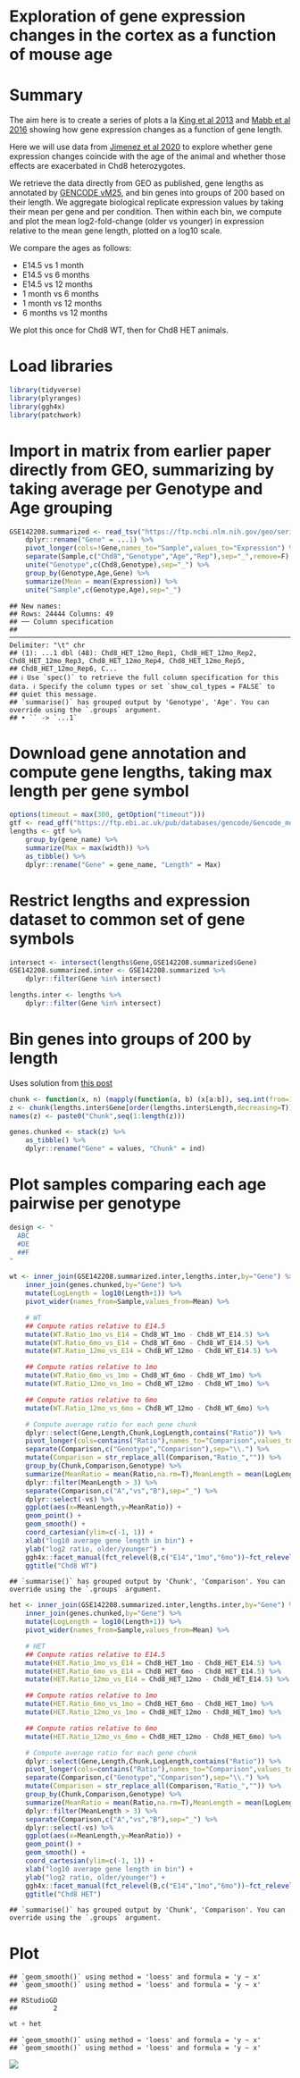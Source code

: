 Exploration of gene expression changes in the cortex as a function of
mouse age
================

# Summary

The aim here is to create a series of plots a la [King et al
2013](https://www.nature.com/articles/nature12504) and [Mabb et al
2016](https://journals.plos.org/plosone/article?id=10.1371/journal.pone.0156439)
showing how gene expression changes as a function of gene length.

Here we will use data from [Jimenez et al
2020](https://molecularautism.biomedcentral.com/articles/10.1186/s13229-020-00369-8)
to explore whether gene expression changes coincide with the age of the
animal and whether those effects are exacerbated in Chd8 heterozygotes.

We retrieve the data directly from GEO as published, gene lengths as
annotated by [GENCODE
vM25](https://www.gencodegenes.org/mouse/release_M25.html), and bin
genes into groups of 200 based on their length. We aggregate biological
replicate expression values by taking their mean per gene and per
condition. Then within each bin, we compute and plot the mean
log2-fold-change (older vs younger) in expression relative to the mean
gene length, plotted on a log10 scale.

We compare the ages as follows:

-   E14.5 vs 1 month
-   E14.5 vs 6 months
-   E14.5 vs 12 months
-   1 month vs 6 months
-   1 month vs 12 months
-   6 months vs 12 months

We plot this once for Chd8 WT, then for Chd8 HET animals.

# Load libraries

``` r
library(tidyverse)
library(plyranges)
library(ggh4x)
library(patchwork)
```

# Import in matrix from earlier paper directly from GEO, summarizing by taking average per Genotype and Age grouping

``` r
GSE142208.summarized <- read_tsv("https://ftp.ncbi.nlm.nih.gov/geo/series/GSE142nnn/GSE142208/suppl/GSE142208_Chd8_WT_HET_VST_normCounts_matrix.txt.gz") %>%
    dplyr::rename("Gene" = ...1) %>%
    pivot_longer(cols=!Gene,names_to="Sample",values_to="Expression") %>%
    separate(Sample,c("Chd8","Genotype","Age","Rep"),sep="_",remove=F) %>%
    unite("Genotype",c(Chd8,Genotype),sep="_") %>%
    group_by(Genotype,Age,Gene) %>%
    summarize(Mean = mean(Expression)) %>%
    unite("Sample",c(Genotype,Age),sep="_") 
```

    ## New names:
    ## Rows: 24444 Columns: 49
    ## ── Column specification
    ## ─────────────────────────────────────────────────────────────────────────────────────────────────────────────── Delimiter: "\t" chr
    ## (1): ...1 dbl (48): Chd8_HET_12mo_Rep1, Chd8_HET_12mo_Rep2, Chd8_HET_12mo_Rep3, Chd8_HET_12mo_Rep4, Chd8_HET_12mo_Rep5,
    ## Chd8_HET_12mo_Rep6, C...
    ## ℹ Use `spec()` to retrieve the full column specification for this data. ℹ Specify the column types or set `show_col_types = FALSE` to
    ## quiet this message.
    ## `summarise()` has grouped output by 'Genotype', 'Age'. You can override using the `.groups` argument.
    ## • `` -> `...1`

# Download gene annotation and compute gene lengths, taking max length per gene symbol

``` r
options(timeout = max(300, getOption("timeout")))
gtf <- read_gff("https://ftp.ebi.ac.uk/pub/databases/gencode/Gencode_mouse/release_M25/gencode.vM25.annotation.gtf.gz")
lengths <- gtf %>%
    group_by(gene_name) %>% 
    summarize(Max = max(width)) %>% 
    as_tibble() %>%
    dplyr::rename("Gene" = gene_name, "Length" = Max)
```

# Restrict lengths and expression dataset to common set of gene symbols

``` r
intersect <- intersect(lengths$Gene,GSE142208.summarized$Gene)
GSE142208.summarized.inter <- GSE142208.summarized %>%
    dplyr::filter(Gene %in% intersect)

lengths.inter <- lengths %>%
    dplyr::filter(Gene %in% intersect)
```

# Bin genes into groups of 200 by length

Uses solution from [this post](https://stackoverflow.com/a/27626007)

``` r
chunk <- function(x, n) (mapply(function(a, b) (x[a:b]), seq.int(from=1, to=length(x), by=n), pmin(seq.int(from=1, to=length(x), by=n)+(n-1), length(x)), SIMPLIFY=FALSE))
z <- chunk(lengths.inter$Gene[order(lengths.inter$Length,decreasing=T)],200)
names(z) <- paste0("Chunk",seq(1:length(z)))

genes.chunked <- stack(z) %>% 
    as_tibble() %>%
    dplyr::rename("Gene" = values, "Chunk" = ind)
```

# Plot samples comparing each age pairwise per genotype

``` r
design <- "
  ABC
  #DE
  ##F
"

wt <- inner_join(GSE142208.summarized.inter,lengths.inter,by="Gene") %>%
    inner_join(genes.chunked,by="Gene") %>%
    mutate(LogLength = log10(Length+1)) %>%
    pivot_wider(names_from=Sample,values_from=Mean) %>%

    # WT
    ## Compute ratios relative to E14.5
    mutate(WT.Ratio_1mo_vs_E14 = Chd8_WT_1mo - Chd8_WT_E14.5) %>%
    mutate(WT.Ratio_6mo_vs_E14 = Chd8_WT_6mo - Chd8_WT_E14.5) %>%
    mutate(WT.Ratio_12mo_vs_E14 = Chd8_WT_12mo - Chd8_WT_E14.5) %>%

    ## Compute ratios relative to 1mo
    mutate(WT.Ratio_6mo_vs_1mo = Chd8_WT_6mo - Chd8_WT_1mo) %>%
    mutate(WT.Ratio_12mo_vs_1mo = Chd8_WT_12mo - Chd8_WT_1mo) %>%

    ## Compute ratios relative to 6mo
    mutate(WT.Ratio_12mo_vs_6mo = Chd8_WT_12mo - Chd8_WT_6mo) %>%   

    # Compute average ratio for each gene chunk 
    dplyr::select(Gene,Length,Chunk,LogLength,contains("Ratio")) %>%
    pivot_longer(cols=contains("Ratio"),names_to="Comparison",values_to="Ratio") %>%
    separate(Comparison,c("Genotype","Comparison"),sep="\\.") %>%
    mutate(Comparison = str_replace_all(Comparison,"Ratio_","")) %>%
    group_by(Chunk,Comparison,Genotype) %>%
    summarize(MeanRatio = mean(Ratio,na.rm=T),MeanLength = mean(LogLength,na.rm=T),n = dplyr::n()) %>%
    dplyr::filter(MeanLength > 3) %>%
    separate(Comparison,c("A","vs","B"),sep="_") %>%
    dplyr::select(-vs) %>%
    ggplot(aes(x=MeanLength,y=MeanRatio)) +
    geom_point() +
    geom_smooth() +
    coord_cartesian(ylim=c(-1, 1)) +
    xlab("log10 average gene length in bin") +
    ylab("log2 ratio, older/younger") +
    ggh4x::facet_manual(fct_relevel(B,c("E14","1mo","6mo"))~fct_relevel(A,c("1mo","6mo","12mo")),design = design,strip = strip_split(c("right", "top"))) +
    ggtitle("Chd8 WT")
```

    ## `summarise()` has grouped output by 'Chunk', 'Comparison'. You can override using the `.groups` argument.

``` r
het <- inner_join(GSE142208.summarized.inter,lengths.inter,by="Gene") %>%
    inner_join(genes.chunked,by="Gene") %>%
    mutate(LogLength = log10(Length+1)) %>%
    pivot_wider(names_from=Sample,values_from=Mean) %>%

    # HET
    ## Compute ratios relative to E14.5
    mutate(HET.Ratio_1mo_vs_E14 = Chd8_HET_1mo - Chd8_HET_E14.5) %>%
    mutate(HET.Ratio_6mo_vs_E14 = Chd8_HET_6mo - Chd8_HET_E14.5) %>%
    mutate(HET.Ratio_12mo_vs_E14 = Chd8_HET_12mo - Chd8_HET_E14.5) %>%

    ## Compute ratios relative to 1mo
    mutate(HET.Ratio_6mo_vs_1mo = Chd8_HET_6mo - Chd8_HET_1mo) %>%
    mutate(HET.Ratio_12mo_vs_1mo = Chd8_HET_12mo - Chd8_HET_1mo) %>%

    ## Compute ratios relative to 6mo
    mutate(HET.Ratio_12mo_vs_6mo = Chd8_HET_12mo - Chd8_HET_6mo) %>%    

    # Compute average ratio for each gene chunk 
    dplyr::select(Gene,Length,Chunk,LogLength,contains("Ratio")) %>%
    pivot_longer(cols=contains("Ratio"),names_to="Comparison",values_to="Ratio") %>%
    separate(Comparison,c("Genotype","Comparison"),sep="\\.") %>%
    mutate(Comparison = str_replace_all(Comparison,"Ratio_","")) %>%
    group_by(Chunk,Comparison,Genotype) %>%
    summarize(MeanRatio = mean(Ratio,na.rm=T),MeanLength = mean(LogLength,na.rm=T),n = dplyr::n()) %>%
    dplyr::filter(MeanLength > 3) %>%
    separate(Comparison,c("A","vs","B"),sep="_") %>%
    dplyr::select(-vs) %>%
    ggplot(aes(x=MeanLength,y=MeanRatio)) +
    geom_point() +
    geom_smooth() +
    coord_cartesian(ylim=c(-1, 1)) +
    xlab("log10 average gene length in bin") +
    ylab("log2 ratio, older/younger") +
    ggh4x::facet_manual(fct_relevel(B,c("E14","1mo","6mo"))~fct_relevel(A,c("1mo","6mo","12mo")),design = design,strip = strip_split(c("right", "top"))) +
    ggtitle("Chd8 HET")
```

    ## `summarise()` has grouped output by 'Chunk', 'Comparison'. You can override using the `.groups` argument.

# Plot

    ## `geom_smooth()` using method = 'loess' and formula = 'y ~ x'
    ## `geom_smooth()` using method = 'loess' and formula = 'y ~ x'

    ## RStudioGD 
    ##         2

``` r
wt + het
```

    ## `geom_smooth()` using method = 'loess' and formula = 'y ~ x'
    ## `geom_smooth()` using method = 'loess' and formula = 'y ~ x'

![](unnamed-chunk-8-1.png)<!-- -->
